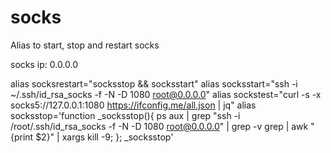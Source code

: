 # socks
Alias to start, stop and restart socks

socks ip: 0.0.0.0

alias socksrestart="socksstop && socksstart"
alias socksstart="ssh -i ~/.ssh/id_rsa_socks -f -N -D 1080 root@0.0.0.0"
alias sockstest="curl -s -x socks5://127.0.0.1:1080 https://ifconfig.me/all.json | jq"
alias socksstop='function _socksstop(){ ps aux | grep "ssh -i /root/.ssh/id_rsa_socks -f -N -D 1080 root@0.0.0.0" | grep -v grep | awk "{print \$2}" | xargs kill -9; }; _socksstop'
